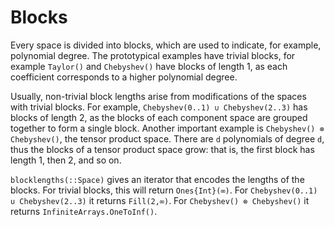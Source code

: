 # Blocks

Every space is divided into blocks, which are used to indicate, for example,
polynomial degree.  The prototypical examples have trivial blocks,
for example `Taylor()` and `Chebyshev()` have blocks of length 1, as
each coefficient corresponds to a higher polynomial degree.

Usually, non-trivial block lengths arise from modifications of the
spaces with trivial blocks.  For example, `Chebyshev(0..1) ∪ Chebyshev(2..3)`
has blocks of length 2, as the blocks of each component space are grouped
together to form a single block.  Another important example is
`Chebyshev() ⊗ Chebyshev()`, the tensor product space.  There are `d` polynomials
of degree `d`, thus the blocks of a tensor product space grow: that is, the first
block has length 1, then 2, and so on.

`blocklengths(::Space)` gives an iterator that encodes the lengths of the blocks.
For trivial blocks, this will return `Ones{Int}(∞)`.  For
`Chebyshev(0..1) ∪ Chebyshev(2..3)` it returns `Fill(2,∞)`.
For `Chebyshev() ⊗ Chebyshev()` it returns `InfiniteArrays.OneToInf()`.
